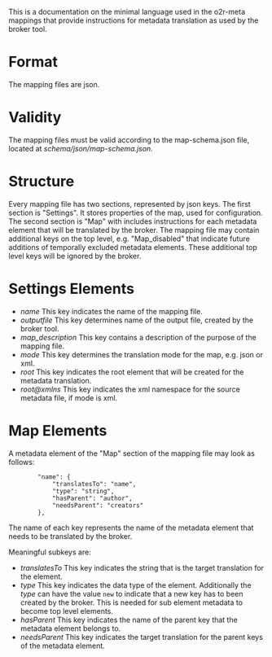 This is a documentation on the minimal language used in the o2r-meta mappings that provide instructions for   metadata translation as used by the broker tool.


# Format
The mapping files are json.


# Validity
The mapping files must be valid according to the map-schema.json file, located at _schema/json/map-schema.json_.


# Structure
Every mapping file has two sections, represented by json keys. The first section is "Settings". It stores properties of the map, used for configuration.
The second section is "Map" with includes instructions for each metadata element that will be translated by the broker.
The mapping file may contain additional keys on the top level, e.g. "Map_disabled" that indicate future additions of temporally excluded metadata elements. These additional top level keys will be ignored by the broker.


# Settings Elements
- *name* This key indicates the name of the mapping file.
- *outputfile* This key determines name of the output file, created by the broker tool.
- *map_description* This key contains a description of the purpose of the mapping file.
- *mode* This key determines the translation mode for the map, e.g. json or xml.
- *root* This key indicates the root element that will be created for the metadata translation.
- *root@xmlns* This key indicates the xml namespace for the source metadata file, if mode is xml.


# Map Elements
A metadata element of the "Map" section of the mapping file may look as follows:

```
		"name": {
			"translatesTo": "name",
			"type": "string",
			"hasParent": "author",
			"needsParent": "creators"
		},
```
The name of each key represents the name of the metadata element that needs to be translated by the broker.

Meaningful subkeys are:

- *translatesTo* This key indicates the string that is the target translation for the element.
- *type* This key indicates the data type of the element. Additionally the *type* can have the value `new` to indicate that a new key has to been created by the broker. This is needed for sub element metadata to become top level elements.
- *hasParent* This key indicates the name of the parent key that the metadata element belongs to.
- *needsParent* This key indicates the target translation for the parent keys of the metadata element.




